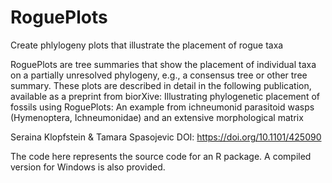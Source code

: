 # RoguePlots
Create phlylogeny plots that illustrate the placement of rogue taxa

RoguePlots are tree summaries that show the placement of individual taxa on a partially unresolved phylogeny, e.g., a consensus tree or other tree summary. These plots are described in detail in the following publication, available as a preprint from biorXive:
Illustrating phylogenetic placement of fossils using RoguePlots: An example from ichneumonid parasitoid wasps (Hymenoptera, Ichneumonidae) and an extensive morphological matrix

Seraina Klopfstein & Tamara Spasojevic
DOI: https://doi.org/10.1101/425090 

The code here represents the source code for an R package. A compiled version for Windows is also provided.
